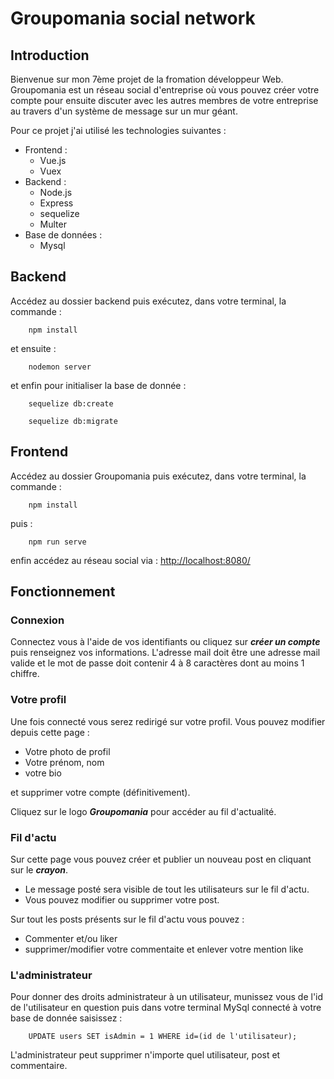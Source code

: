 # Groupomania social network

## Introduction

Bienvenue sur mon 7ème projet de la fromation développeur Web.
Groupomania est un réseau social d'entreprise où vous pouvez créer votre compte pour ensuite discuter avec les autres membres de votre entreprise au travers d'un système de message sur un mur géant.

Pour ce projet j'ai utilisé les technologies suivantes :

- Frontend : 
    - Vue.js
    - Vuex
- Backend :
    - Node.js
    - Express
    - sequelize
    - Multer
- Base de données :
    - Mysql

## Backend

Accédez au dossier backend puis exécutez, dans votre terminal, la commande :
```console
    npm install
```
et ensuite :
```console
    nodemon server
```

et enfin pour initialiser la base de donnée :
```console
    sequelize db:create
```
```console
    sequelize db:migrate
```

## Frontend

Accédez au dossier Groupomania puis exécutez, dans votre terminal, la commande :
```console
    npm install
```

puis :
```console
    npm run serve
```

enfin accédez au réseau social via : <http://localhost:8080/>

## Fonctionnement

### Connexion
Connectez vous à l'aide de vos identifiants ou cliquez sur ***créer un compte*** puis renseignez vos informations.
L'adresse mail doit être une adresse mail valide et le mot de passe doit contenir 4 à 8 caractères dont au moins 1 chiffre.

### Votre profil
Une fois connecté vous serez redirigé sur votre profil.
Vous pouvez modifier depuis cette page : 
- Votre photo de profil
- Votre prénom, nom
- votre bio

et supprimer votre compte (définitivement).

Cliquez sur le logo ***Groupomania*** pour accéder au fil d'actualité.

### Fil d'actu

Sur cette page vous pouvez créer et publier un nouveau post en cliquant sur le ***crayon***.
- Le message posté sera visible de tout les utilisateurs sur le fil d'actu.
- Vous pouvez modifier ou supprimer votre post.

Sur tout les posts présents sur le fil d'actu vous pouvez :
- Commenter et/ou liker
- supprimer/modifier votre commentaite et enlever votre mention like

### L'administrateur

Pour donner des droits administrateur à un utilisateur, munissez vous de l'id de l'utilisateur en question puis dans votre terminal MySql connecté à votre base de donnée saisissez :

```console
    UPDATE users SET isAdmin = 1 WHERE id=(id de l'utilisateur);
```

L'administrateur peut supprimer n'importe quel utilisateur, post et commentaire.